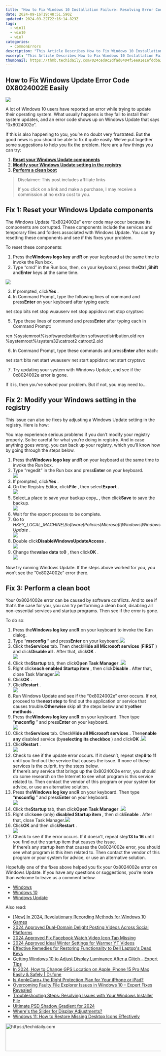 ```yaml
---
title: "How to Fix Windows 10 Installation Failure: Resolving Error Code 80240020"
date: 2024-09-16T19:48:51.590Z
updated: 2024-09-22T22:16:14.823Z
tags:
  - win11
  - win10
  - win7
categories:
  - CommonErrors
description: "This Article Describes How to Fix Windows 10 Installation Failure: Resolving Error Code 80240020"
excerpt: "This Article Describes How to Fix Windows 10 Installation Failure: Resolving Error Code 80240020"
thumbnail: https://thmb.techidaily.com/024ced9c2dfad0404f5ee91e1efddba3dce2978ade3e359fc80cf8eaccdc84ab.jpg
---
```


## How to Fix Windows Update Error Code 0X8024002E Easily

![](https://images.drivereasy.com/wp-content/uploads/2019/09/image-855.png)

 A lot of Windows 10 users have reported an error while trying to update their operating system. What usually happens is they fail to install their system updates, and an error code shows up on Windows Update that says “0x8024002e”.

 If this is also happening to you, you’re no doubt very frustrated. But the good news is you should be able to fix it quite easily. We’ve put together some suggestions to help you fix the problem. Here are a few things you can try:

1. **[Reset your Windows Update components](https://tools.techidaily.com/drivereasy/download/)**
2. **[Modify your Windows Update setting in the registry](https://tools.techidaily.com/drivereasy/download/)**
3. **[Perform a clean boot](https://tools.techidaily.com/drivereasy/download/)**

>  Disclaimer: This post includes affiliate links
>
>  If you click on a link and make a purchase, I may receive a commission at no extra cost to you.
>

## Fix 1: Reset your Windows Update components

 The Windows Update “0x8024002e” error code may occur because its components are corrupted. These components include the services and temporary files and folders associated with Windows Update. You can try resetting these components and see if this fixes your problem.

To reset these components:

1. Press the**Windows logo key** and**R** on your keyboard at the same time to invoke the Run box.
2. Type “cmd” in the Run box, then, on your keyboard, press the**Ctrl** ,**Shift** and**Enter** keys at the same time.

![](https://images.drivereasy.com/wp-content/uploads/2019/09/image-884.png)

3. If prompted, click**Yes** .
4. In Command Prompt, type the following lines of command and press**Enter** on your keyboard after typing each:

net stop bits
net stop wuauserv
net stop appidsvc
net stop cryptsvc

5. Type these lines of command and press**Enter** after typing each in Command Prompt:

ren %systemroot%\softwaredistribution softwaredistribution.old
ren %systemroot%\system32\catroot2 catroot2.old

6. In Command Prompt, type these commands and press**Enter** after each:

net start bits
net start wuauserv
net start appidsvc
net start cryptsvc

7. Try updating your system with Windows Update, and see if the 0x8024002e error is gone.

 If it is, then you’ve solved your problem. But if not, you may need to…

## Fix 2: Modify your Windows setting in the registry

 This issue can also be fixes by adjusting a Windows Update setting in the registry. Here is how:

 You may experience serious problems if you don’t modify your registry properly. So be careful for what you’re doing in registry. And in case anything goes wrong, you can back up your registry, which you’ll know how by going through the steps below.

1. Press the**Windows logo key** and**R** on your keyboard at the same time to invoke the Run box.
2. Type “regedit” in the Run box and press**Enter** on your keyboard.  
![](https://images.drivereasy.com/wp-content/uploads/2019/09/image-905.png)
3. If prompted, click**Yes** .
4. On the Registry Editor, click**File** , then select**Export** .  
![](https://images.drivereasy.com/wp-content/uploads/2019/09/image-917.png)
5. Select_a place to save your backup copy_ , then click**Save** to save the backup.  
![](https://images.drivereasy.com/wp-content/uploads/2019/09/image-918.png)
6. Wait for the export process to be complete.
7. Go to _HKEY\_LOCAL\_MACHINE\\Software\\Policies\\Microsoft\\Windows\\WindowsUpdate_ .  
![](https://images.drivereasy.com/wp-content/uploads/2019/09/image-919.png)
8. Double click**DisableWindowsUpdateAccess** .  
![](https://images.drivereasy.com/wp-content/uploads/2019/09/image-920.png)
9. Change the**value data** to**0** , then click**OK** .  
![](https://images.drivereasy.com/wp-content/uploads/2019/09/image-923.png)

 Now try running Windows Update. If the steps above worked for you, you won’t see the “0x8024002e” error there.

## Fix 3: Perform a clean boot

 Your 0x8024002e error can be caused by software conflicts. And to see if that’s the case for you, you can try performing a clean boot, disabling all non-essential services and startup programs. Then see if the error is gone.

To do so:

1. Press the**Windows log key** and**R** on your keyboard to invoke the Run dialog.
2. Type “**msconfig** ” and press**Enter** on your keyboard.![](https://images.drivereasy.com/wp-content/uploads/2018/03/img_5abb16efa1a4f.png)
3. Click the**Services** tab. Then check**Hide all Microsoft services** (**FIRST** ) and click**Disable all** . After that, click**OK** .  
![](https://images.drivereasy.com/wp-content/uploads/2018/03/img_5abb19193a7d5.png)
4. Click the**Startup** tab, then click**Open Task Manager** .![](https://images.drivereasy.com/wp-content/uploads/2018/03/img_5abb3e91a6b28.png)
5. Right click**each enabled Startup item** , then click**Disable** . After that, close Task Manager.![](https://images.drivereasy.com/wp-content/uploads/2018/03/img_5abb40476a45c.jpg)
6. Click**OK** .
7. Click**Restart** .  
![](https://images.drivereasy.com/wp-content/uploads/2018/03/img_5abb3516e8887.png)
8. Run Windows Update and see if the “0x8024002e” error occurs. If not, proceed to the**next step** to find out the application or service that causes trouble.**Otherwise** skip all the steps below and try**other** **methods** .
9. Press the**Windows log key** and**R** on your keyboard. Then type “**msconfig** ” and press**Enter** on your keyboard.  
![](https://images.drivereasy.com/wp-content/uploads/2018/03/img_5abb16efa1a4f.png)
10. Click the**Services** tab. Check**Hide all Microsoft services** . Then**enable** **any** disabled service (by**selecting its checkbox** ) and click**OK** .![](https://images.drivereasy.com/wp-content/uploads/2018/03/img_5abb3b3ebfca4.png)
11. Click**Restart** .  
![](https://images.drivereasy.com/wp-content/uploads/2018/03/img_5abb3516e8887.png)
12. Check to see if the update error occurs. If it doesn’t, repeat step**9 to 11**  until you find out the service that causes the issue. If none of these services is the culprit, try the steps below.  
 If there’s any service that brings up the 0x8024002e error, you should do some research on the Internet to see what program is this service related to. Then contact the vendor of this program or your system for advice, or use an alternative solution.
13. Press the**Windows log key** and**R** on your keyboard. Then type “**msconfig** ” and press**Enter** on your keyboard.  
![](https://images.drivereasy.com/wp-content/uploads/2018/03/img_5abb16efa1a4f.png)
14. Click the**Startup** tab, then click**Open Task Manager** .![](https://images.drivereasy.com/wp-content/uploads/2018/03/img_5abb3e91a6b28.png)
15. Right click**one** (only) **disabled Startup item** , then click**Enable** . After that, close Task Manager.![](https://images.drivereasy.com/wp-content/uploads/2018/03/img_5abb439d112a8.jpg)
16. Click**OK** and then click**Restart** .  
![](https://images.drivereasy.com/wp-content/uploads/2018/03/img_5abb3516e8887.png)
17. Check to see if the error occurs. If it doesn’t, repeat step**13 to 16**  until you find out the startup item that causes the issue.  
 If there’s any startup item that causes the 0x8024002e error, you should see what program is this item related to. Then contact the vendor of this program or your system for advice, or use an alternative solution.

 Hopefully one of the fixes above helped you fix your 0x8024002e error on Windows Update. If you have any questions or suggestions, you’re more than welcome to leave us a comment below.

* [Windows](https://tools.techidaily.com/drivereasy/download/)
* [Windows 10](https://tools.techidaily.com/drivereasy/download/)
* [Windows Update](https://tools.techidaily.com/drivereasy/download/)

<ins class="adsbygoogle"
     style="display:block"
     data-ad-format="autorelaxed"
     data-ad-client="ca-pub-7571918770474297"
     data-ad-slot="1223367746"></ins>

<ins class="adsbygoogle"
     style="display:block"
     data-ad-client="ca-pub-7571918770474297"
     data-ad-slot="8358498916"
     data-ad-format="auto"
     data-full-width-responsive="true"></ins>

<span class="atpl-alsoreadstyle">Also read:</span>
<div><ul>
<li><a href="https://remote-screen-capture.techidaily.com/new-in-2024-revolutionary-recording-methods-for-windows-10-games/"><u>[New] In 2024, Revolutionary Recording Methods for Windows 10 Games</u></a></li>
<li><a href="https://twitter-videos.techidaily.com/2024-approved-dual-domain-delight-posting-videos-across-social-platforms/"><u>2024 Approved Dual-Domain Delight Posting Videos Across Social Platforms</u></a></li>
<li><a href="https://facebook-video-content.techidaily.com/2024-approved-fix-facebook-watch-video-icon-tap-missing/"><u>2024 Approved Fix Facebook Watch Video Icon Tap Missing</u></a></li>
<li><a href="https://youtube-stream.techidaily.com/2024-approved-ideal-winter-settings-for-warmer-yt-videos/"><u>2024 Approved Ideal Winter Settings for Warmer YT Videos</u></a></li>
<li><a href="https://win-howtos.techidaily.com/effective-remedies-for-restoring-functionality-to-dell-laptops-dead-keys/"><u>Effective Remedies for Restoring Functionality to Dell Laptop's Dead Keys</u></a></li>
<li><a href="https://win-howtos.techidaily.com/getting-windows-10-to-adjust-display-luminance-after-a-glitch-expert-tips/"><u>Getting Windows 10 to Adjust Display Luminance After a Glitch - Expert Tips</u></a></li>
<li><a href="https://location-social.techidaily.com/in-2024-how-to-change-gps-location-on-apple-iphone-15-pro-max-easily-and-safely-drfone-by-drfone-virtual-ios/"><u>In 2024, How to Change GPS Location on Apple iPhone 15 Pro Max Easily & Safely | Dr.fone</u></a></li>
<li><a href="https://buynow-help.techidaily.com/is-applecareplus-the-right-protection-plan-for-your-iphone-or-ipad/"><u>Is AppleCare+ the Right Protection Plan for Your iPhone or iPad?</u></a></li>
<li><a href="https://win-howtos.techidaily.com/overcoming-faulty-file-explorer-issues-in-windows-10-expert-fixes-revealed/"><u>Overcoming Faulty File Explorer Issues in Windows 10 – Expert Fixes Revealed</u></a></li>
<li><a href="https://win-howtos.techidaily.com/troubleshooting-steps-resolving-issues-with-your-windows-installer-file/"><u>Troubleshooting Steps: Resolving Issues with Your Windows Installer File</u></a></li>
<li><a href="https://some-guidance.techidaily.com/ultimate-psd-shadow-gradient-for-2024/"><u>Ultimate PSD Shadow Gradient for 2024</u></a></li>
<li><a href="https://win-howtos.techidaily.com/wheres-the-slider-for-display-adjustments/"><u>Where's the Slider for Display Adjustments?</u></a></li>
<li><a href="https://win-howtos.techidaily.com/windows-11-how-to-restore-missing-desktop-icons-effectively/"><u>Windows 11: How to Restore Missing Desktop Icons Effectively</u></a></li>
</ul></div>

<!-- affiliate ads begin -->
<a href="https://arkmc.pxf.io/c/5597632/352557/5172" target="_top" id="352557">
  <img src="//a.impactradius-go.com/display-ad/5172-352557" border="0" alt="https://techidaily.com" width="720" height="90"/>
</a>
<img height="0" width="0" src="https://arkmc.pxf.io/i/5597632/352557/5172" style="position:absolute;visibility:hidden;" border="0" />
<!-- affiliate ads end -->

